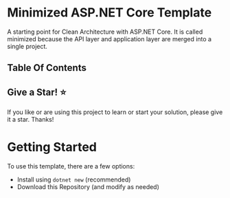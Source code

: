 # Minimized ASP.NET Core Template

A  starting point for Clean Architecture with ASP.NET Core. It is called minimized because the API layer and application layer are merged into a single project.

## Table Of Contents

## Give a Star! :star:

If you like or are using this project to learn or start your solution, please give it a star. Thanks!

# Getting Started

To use this template, there are a few options:

- Install using `dotnet new` (recommended)
- Download this Repository (and modify as needed)
